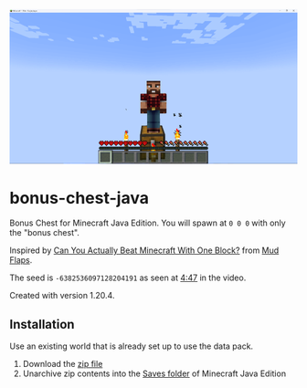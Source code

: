 ![Bonus Chest](/bonus-chest-java.png)

# bonus-chest-java
Bonus Chest for Minecraft Java Edition. You will spawn at `0 0 0` with only the "bonus chest".

Inspired by [Can You Actually Beat Minecraft With One Block?](https://www.youtube.com/watch?v=XIxOi0eQrNU) from [Mud Flaps](https://www.youtube.com/@MudFlaps).

The seed is `-6382536097128204191` as seen at [4:47](https://youtu.be/XIxOi0eQrNU?si=3Y__RPcU97hEQ4Ou&t=287) in the video.

Created with version 1.20.4.

## Installation
Use an existing world that is already set up to use the data pack.
1. Download the [zip file](https://github.com/kirbycope/bonus-chest-java/archive/refs/heads/main.zip)
1. Unarchive zip contents into the [Saves folder](https://help.minecraft.net/hc/en-us/articles/4409159214605-Managing-Data-and-Game-Storage-in-Minecraft-Java-Edition) of Minecraft Java Edition
